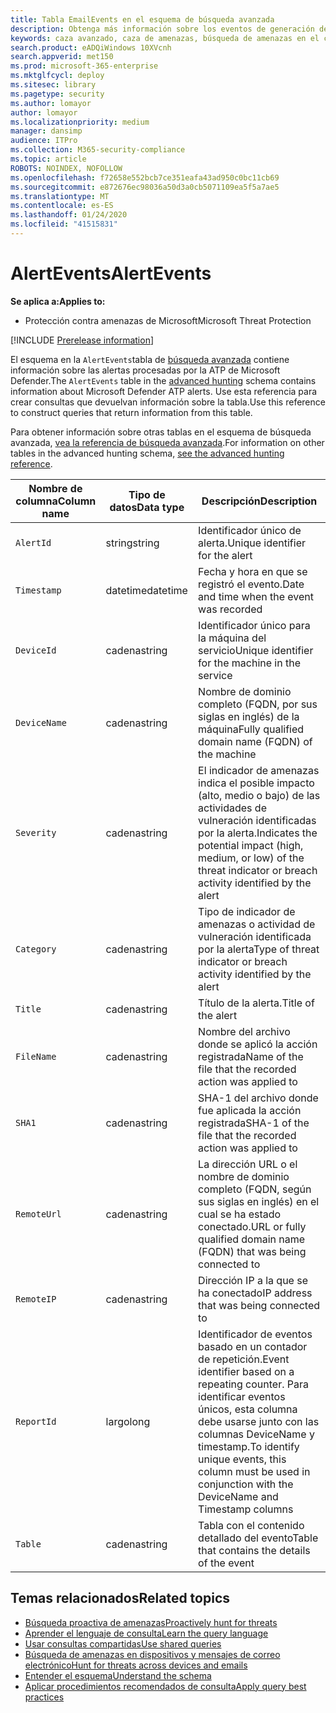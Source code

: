 ```yaml
---
title: Tabla EmailEvents en el esquema de búsqueda avanzada
description: Obtenga más información sobre los eventos de generación de alertas en la tabla AlertEvents en el esquema de búsqueda avanzada
keywords: caza avanzado, caza de amenazas, búsqueda de amenazas en el ciberespacio, protección contra amenazas de Microsoft, Microsoft 365, MTP, M365, búsqueda, consulta, telemetría, referencia de esquema, kusto, tabla, columna, tipo de datos, descripción, alertevents, alerta, gravedad, categoría
search.product: eADQiWindows 10XVcnh
search.appverid: met150
ms.prod: microsoft-365-enterprise
ms.mktglfcycl: deploy
ms.sitesec: library
ms.pagetype: security
ms.author: lomayor
author: lomayor
ms.localizationpriority: medium
manager: dansimp
audience: ITPro
ms.collection: M365-security-compliance
ms.topic: article
ROBOTS: NOINDEX, NOFOLLOW
ms.openlocfilehash: f72658e552bcb7ce351eafa43ad950c0bc11cb69
ms.sourcegitcommit: e872676ec98036a50d3a0cb5071109ea5f5a7ae5
ms.translationtype: MT
ms.contentlocale: es-ES
ms.lasthandoff: 01/24/2020
ms.locfileid: "41515831"
---
```

# <a name="alertevents"></a><span data-ttu-id="ef39a-104">AlertEvents</span><span class="sxs-lookup"><span data-stu-id="ef39a-104">AlertEvents</span></span>

<span data-ttu-id="ef39a-105">**Se aplica a:**</span><span class="sxs-lookup"><span data-stu-id="ef39a-105">**Applies to:**</span></span>
- <span data-ttu-id="ef39a-106">Protección contra amenazas de Microsoft</span><span class="sxs-lookup"><span data-stu-id="ef39a-106">Microsoft Threat Protection</span></span>

[!INCLUDE [Prerelease information](../includes/prerelease.md)]

<span data-ttu-id="ef39a-107">El esquema en la `AlertEvents`tabla de [búsqueda avanzada](advanced-hunting-overview.md) contiene información sobre las alertas procesadas por la ATP de Microsoft Defender.</span><span class="sxs-lookup"><span data-stu-id="ef39a-107">The `AlertEvents` table in the [advanced hunting](advanced-hunting-overview.md) schema contains information about Microsoft Defender ATP alerts.</span></span> <span data-ttu-id="ef39a-108">Use esta referencia para crear consultas que devuelvan información sobre la tabla.</span><span class="sxs-lookup"><span data-stu-id="ef39a-108">Use this reference to construct queries that return information from this table.</span></span>

<span data-ttu-id="ef39a-109">Para obtener información sobre otras tablas en el esquema de búsqueda avanzada, [vea la referencia de búsqueda avanzada](advanced-hunting-schema-tables.md).</span><span class="sxs-lookup"><span data-stu-id="ef39a-109">For information on other tables in the advanced hunting schema, [see the advanced hunting reference](advanced-hunting-schema-tables.md).</span></span>

| <span data-ttu-id="ef39a-110">Nombre de columna</span><span class="sxs-lookup"><span data-stu-id="ef39a-110">Column name</span></span> | <span data-ttu-id="ef39a-111">Tipo de datos</span><span class="sxs-lookup"><span data-stu-id="ef39a-111">Data type</span></span> | <span data-ttu-id="ef39a-112">Descripción</span><span class="sxs-lookup"><span data-stu-id="ef39a-112">Description</span></span> |
|-------------|-----------|-------------|
| `AlertId` | <span data-ttu-id="ef39a-113">string</span><span class="sxs-lookup"><span data-stu-id="ef39a-113">string</span></span> | <span data-ttu-id="ef39a-114">Identificador único de alerta.</span><span class="sxs-lookup"><span data-stu-id="ef39a-114">Unique identifier for the alert</span></span> |
| `Timestamp` | <span data-ttu-id="ef39a-115">datetime</span><span class="sxs-lookup"><span data-stu-id="ef39a-115">datetime</span></span> | <span data-ttu-id="ef39a-116">Fecha y hora en que se registró el evento.</span><span class="sxs-lookup"><span data-stu-id="ef39a-116">Date and time when the event was recorded</span></span> |
| `DeviceId` | <span data-ttu-id="ef39a-117">cadena</span><span class="sxs-lookup"><span data-stu-id="ef39a-117">string</span></span> | <span data-ttu-id="ef39a-118">Identificador único para la máquina del servicio</span><span class="sxs-lookup"><span data-stu-id="ef39a-118">Unique identifier for the machine in the service</span></span> |
| `DeviceName` | <span data-ttu-id="ef39a-119">cadena</span><span class="sxs-lookup"><span data-stu-id="ef39a-119">string</span></span> | <span data-ttu-id="ef39a-120">Nombre de dominio completo (FQDN, por sus siglas en inglés) de la máquina</span><span class="sxs-lookup"><span data-stu-id="ef39a-120">Fully qualified domain name (FQDN) of the machine</span></span> |
| `Severity` | <span data-ttu-id="ef39a-121">cadena</span><span class="sxs-lookup"><span data-stu-id="ef39a-121">string</span></span> | <span data-ttu-id="ef39a-122">El indicador de amenazas indica el posible impacto (alto, medio o bajo) de las actividades de vulneración identificadas por la alerta.</span><span class="sxs-lookup"><span data-stu-id="ef39a-122">Indicates the potential impact (high, medium, or low) of the threat indicator or breach activity identified by the alert</span></span> |
| `Category` | <span data-ttu-id="ef39a-123">cadena</span><span class="sxs-lookup"><span data-stu-id="ef39a-123">string</span></span> | <span data-ttu-id="ef39a-124">Tipo de indicador de amenazas o actividad de vulneración identificada por la alerta</span><span class="sxs-lookup"><span data-stu-id="ef39a-124">Type of threat indicator or breach activity identified by the alert</span></span> |
| `Title` | <span data-ttu-id="ef39a-125">cadena</span><span class="sxs-lookup"><span data-stu-id="ef39a-125">string</span></span> | <span data-ttu-id="ef39a-126">Título de la alerta.</span><span class="sxs-lookup"><span data-stu-id="ef39a-126">Title of the alert</span></span> |
| `FileName` | <span data-ttu-id="ef39a-127">cadena</span><span class="sxs-lookup"><span data-stu-id="ef39a-127">string</span></span> | <span data-ttu-id="ef39a-128">Nombre del archivo donde se aplicó la acción registrada</span><span class="sxs-lookup"><span data-stu-id="ef39a-128">Name of the file that the recorded action was applied to</span></span> |
| `SHA1` | <span data-ttu-id="ef39a-129">cadena</span><span class="sxs-lookup"><span data-stu-id="ef39a-129">string</span></span> | <span data-ttu-id="ef39a-130">SHA-1 del archivo donde fue aplicada la acción registrada</span><span class="sxs-lookup"><span data-stu-id="ef39a-130">SHA-1 of the file that the recorded action was applied to</span></span> |
| `RemoteUrl` | <span data-ttu-id="ef39a-131">cadena</span><span class="sxs-lookup"><span data-stu-id="ef39a-131">string</span></span> | <span data-ttu-id="ef39a-132">La dirección URL o el nombre de dominio completo (FQDN, según sus siglas en inglés) en el cual se ha estado conectado.</span><span class="sxs-lookup"><span data-stu-id="ef39a-132">URL or fully qualified domain name (FQDN) that was being connected to</span></span> |
| `RemoteIP` | <span data-ttu-id="ef39a-133">cadena</span><span class="sxs-lookup"><span data-stu-id="ef39a-133">string</span></span> | <span data-ttu-id="ef39a-134">Dirección IP a la que se ha conectado</span><span class="sxs-lookup"><span data-stu-id="ef39a-134">IP address that was being connected to</span></span> |
| `ReportId` | <span data-ttu-id="ef39a-135">largo</span><span class="sxs-lookup"><span data-stu-id="ef39a-135">long</span></span> | <span data-ttu-id="ef39a-136">Identificador de eventos basado en un contador de repetición.</span><span class="sxs-lookup"><span data-stu-id="ef39a-136">Event identifier based on a repeating counter.</span></span> <span data-ttu-id="ef39a-137">Para identificar eventos únicos, esta columna debe usarse junto con las columnas DeviceName y timestamp.</span><span class="sxs-lookup"><span data-stu-id="ef39a-137">To identify unique events, this column must be used in conjunction with the DeviceName and Timestamp columns</span></span> |
| `Table` | <span data-ttu-id="ef39a-138">cadena</span><span class="sxs-lookup"><span data-stu-id="ef39a-138">string</span></span> | <span data-ttu-id="ef39a-139">Tabla con el contenido detallado del evento</span><span class="sxs-lookup"><span data-stu-id="ef39a-139">Table that contains the details of the event</span></span> |

## <a name="related-topics"></a><span data-ttu-id="ef39a-140">Temas relacionados</span><span class="sxs-lookup"><span data-stu-id="ef39a-140">Related topics</span></span>
- [<span data-ttu-id="ef39a-141">Búsqueda proactiva de amenazas</span><span class="sxs-lookup"><span data-stu-id="ef39a-141">Proactively hunt for threats</span></span>](advanced-hunting-overview.md)
- [<span data-ttu-id="ef39a-142">Aprender el lenguaje de consulta</span><span class="sxs-lookup"><span data-stu-id="ef39a-142">Learn the query language</span></span>](advanced-hunting-query-language.md)
- [<span data-ttu-id="ef39a-143">Usar consultas compartidas</span><span class="sxs-lookup"><span data-stu-id="ef39a-143">Use shared queries</span></span>](advanced-hunting-shared-queries.md)
- [<span data-ttu-id="ef39a-144">Búsqueda de amenazas en dispositivos y mensajes de correo electrónico</span><span class="sxs-lookup"><span data-stu-id="ef39a-144">Hunt for threats across devices and emails</span></span>](advanced-hunting-query-emails-devices.md)
- [<span data-ttu-id="ef39a-145">Entender el esquema</span><span class="sxs-lookup"><span data-stu-id="ef39a-145">Understand the schema</span></span>](advanced-hunting-schema-tables.md)
- [<span data-ttu-id="ef39a-146">Aplicar procedimientos recomendados de consulta</span><span class="sxs-lookup"><span data-stu-id="ef39a-146">Apply query best practices</span></span>](advanced-hunting-best-practices.md)
